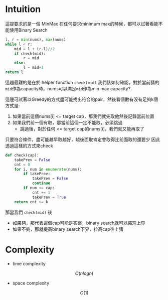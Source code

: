 # Intuition

這提要求的是一個 MinMax
在任何要求minimum max的時候，都可以試著看能不能使用Binary Search

```py
l, r = min(nums), max(nums)
while l < r:
    mid = l + (r-l)//2
    if check(mid):
        r = mid
    else:
        l = mid+1
return l
```

這題最難的是在於 helper function `check(mid)`
我們該如何確認，對於當前猜的`mid`作為capacity時，nums可以滿足`mid`作為min max capacity?

這邊可試著以Greedy的方式盡可能找出符合的pair，然後看個數有沒有足夠k個
方式是:
1. 如果當前這個nums[i] <= target cap，那我們就先取他然後記錄當前位置
2. 如果我們前一個有取，那當前這個一定不能取，必須跳過
   - 跳過後，對於任何 <= target cap的nums[i]，我們就又能再取了

只要符合條件，盡可能越早取越好，越後面取肯定會取得比前面取的還要少
因此透過這樣的方式來check

```py
def check(cap):
    takePrev = False
    cnt = 0
    for i, num in enumerate(nums):
        if takePrev:
            takePrev = False
            continue
        if num <= cap:
            cnt += 1
            takePrev = True
    return cnt >= k
```

那當我們 `check(mid)` 後
- 如果夠，那代表這個cap可能是答案，binary search就可以縮短上界
- 如果不夠，那就提高binary search下界，拉高cap往上猜

# Complexity

- time complexity

$$O(nlogn)$$
- space complexity

$$O(1)$$